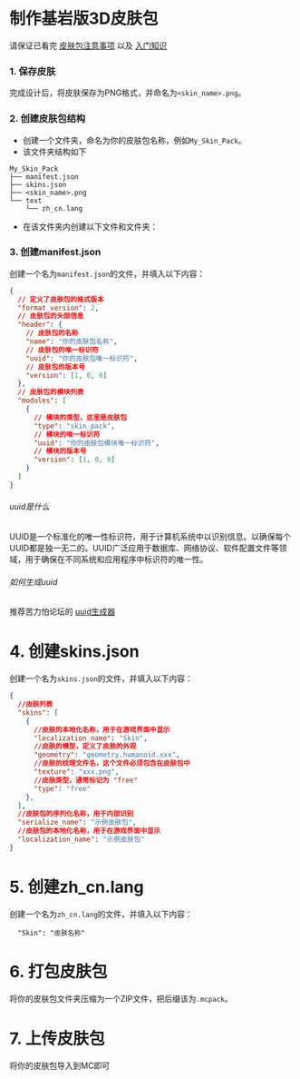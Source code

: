 # 制作基岩版3D皮肤包
请保证已看完 [皮肤包注意事项](/start/not1024/) 以及 [入门知识](/start/)

### 1. 保存皮肤
完成设计后，将皮肤保存为PNG格式，并命名为`<skin_name>.png`。

### 2. 创建皮肤包结构
- 创建一个文件夹，命名为你的皮肤包名称，例如`My_Skin_Pack`。
- 该文件夹结构如下
```
My_Skin_Pack
├── manifest.json
├── skins.json
├── <skin_name>.png
└── text
    └── zh_cn.lang
```
- 在该文件夹内创建以下文件和文件夹：

### 3. 创建manifest.json
创建一个名为`manifest.json`的文件，并填入以下内容：
```json
{
  // 定义了皮肤包的格式版本
  "format_version": 2,
  // 皮肤包的头部信息
  "header": {
    // 皮肤包的名称
    "name": "你的皮肤包名称",
    // 皮肤包的唯一标识符
    "uuid": "你的皮肤包唯一标识符",
    // 皮肤包的版本号
    "version": [1, 0, 0]
  },
  // 皮肤包的模块列表
  "modules": [
    {
      // 模块的类型，这里是皮肤包
      "type": "skin_pack",
      // 模块的唯一标识符
      "uuid": "你的皮肤包模块唯一标识符",
      // 模块的版本号
      "version": [1, 0, 0]
    }
  ]
}

```
###### uuid是什么
UUID是一个标准化的唯一性标识符，用于计算机系统中以识别信息。以确保每个UUID都是独一无二的。UUID广泛应用于数据库、网络协议、软件配置文件等领域，用于确保在不同系统和应用程序中标识符的唯一性。
###### 如何生成uuid
推荐苦力怕论坛的 [uuid生成器](https://klpbbs.com/tool/uuid/)

# 4. 创建skins.json
创建一个名为`skins.json`的文件，并填入以下内容：
```json
{
  //皮肤列表
  "skins": [
    {
      //皮肤的本地化名称，用于在游戏界面中显示
      "localization_name": "Skin",
      //皮肤的模型，定义了皮肤的外观
      "geometry": "geometry.humanoid.xxx",
      //皮肤的纹理文件名，这个文件必须包含在皮肤包中
      "texture": "xxx.png",
      //皮肤类型，通常标记为 "free"
      "type": "free"
    },
  ],
  //皮肤包的序列化名称，用于内部识别
  "serialize_name": "示例皮肤包",
  //皮肤包的本地化名称，用于在游戏界面中显示
  "localization_name": "示例皮肤包"
}
```
# 5. 创建zh_cn.lang
创建一个名为`zh_cn.lang`的文件，并填入以下内容：
```lang
  "Skin": "皮肤名称"
```
# 6. 打包皮肤包
将你的皮肤包文件夹压缩为一个ZIP文件，把后缀该为`.mcpack`。

# 7. 上传皮肤包
将你的皮肤包导入到MC即可
